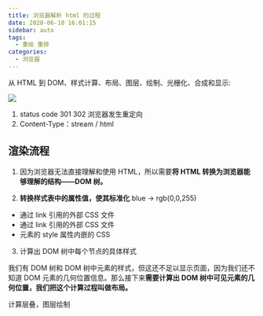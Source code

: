 ```yaml
---
title: 浏览器解析 html 的过程
date: 2020-06-10 16:01:15
sidebar: auto
tags:
  - 重绘 重排
categories:
  - 浏览器
---
```


从 HTML 到 DOM、样式计算、布局、图层、绘制、光栅化、合成和显示:

![](https://static001.geekbang.org/resource/image/97/37/975fcbf7f83cc20d216f3d68a85d0f37.png)

1. status code 301 302 浏览器发生重定向
2. Content-Type：stream / html

## 渲染流程

1. 因为浏览器无法直接理解和使用 HTML，所以需要**将 HTML 转换为浏览器能够理解的结构——DOM 树。**

2. **转换样式表中的属性值，使其标准化** blue -> rgb(0,0,255)

- 通过 link 引用的外部 CSS 文件
- 通过 link 引用的外部 CSS 文件
- 元素的 style 属性内嵌的 CSS

3. 计算出 DOM 树中每个节点的具体样式

我们有 DOM 树和 DOM 树中元素的样式，但这还不足以显示页面，因为我们还不知道 DOM 元素的几何位置信息。那么接下来**需要计算出 DOM 树中可见元素的几何位置，我们把这个计算过程叫做布局。**

计算层叠，图层绘制

